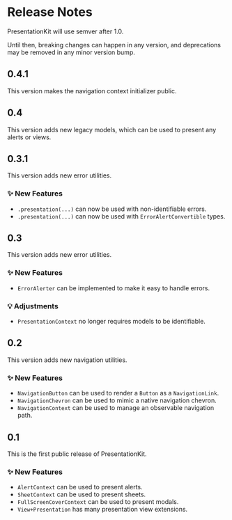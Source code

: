 # Release Notes

PresentationKit will use semver after 1.0. 

Until then, breaking changes can happen in any version, and deprecations may be removed in any minor version bump.



## 0.4.1

This version makes the navigation context initializer public.



## 0.4

This version adds new legacy models, which can be used to present any alerts or views.



## 0.3.1

This version adds new error utilities.

### ✨ New Features

* `.presentation(...)` can now be used with non-identifiable errors.
* `.presentation(...)` can now be used with `ErrorAlertConvertible` types.



## 0.3

This version adds new error utilities.

### ✨ New Features

* `ErrorAlerter` can be implemented to make it easy to handle errors.

### 💡 Adjustments

* `PresentationContext` no longer requires models to be identifiable.



## 0.2

This version adds new navigation utilities.

### ✨ New Features

* `NavigationButton` can be used to render a `Button` as a `NavigationLink`.
* `NavigationChevron` can be used to mimic a native navigation chevron.
* `NavigationContext` can be used to manage an observable navigation path.



## 0.1

This is the first public release of PresentationKit.

### ✨ New Features

* `AlertContext` can be used to present alerts.
* `SheetContext` can be used to present sheets.
* `FullScreenCoverContext` can be used to present modals.
* `View+Presentation` has many presentation view extensions.

